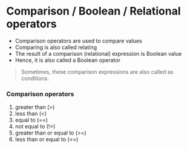 # Comparison / Boolean / Relational operators
- Comparison operators are used to compare values
- Comparing is also called relating
- The result of a comparison (relational) expression is Boolean value
- Hence, it is also called a Boolean operator

> Sometimes, these comparison expressions are also called as conditions.

### Comparison operators
1. greater than (>)
2. less than (<)
3. equal to (==)
4. not equal to (!=)
5. greater than or equal to (>=)
6. less than or equal to (<=)